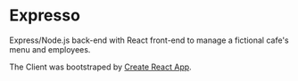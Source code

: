 # Expresso

Express/Node.js back-end with React front-end to manage a fictional cafe's menu and employees.

The Client was bootstraped by [Create React App](https://github.com/facebook/create-react-apps).
